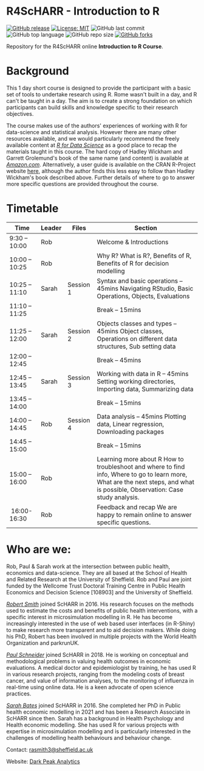 # R4ScHARR - Introduction to R

[![GitHub release](https://img.shields.io/badge/R-HEDS-green)](https://img.shields.io/badge/R-hello-green)
[![License: MIT](https://img.shields.io/badge/License-MIT-yellow.svg)](https://opensource.org/licenses/MIT)
![GitHub last commit](https://img.shields.io/github/last-commit/ScHARR-PHEDS/R4ScHARR?color=red&style=plastic)
![GitHub top language](https://img.shields.io/github/languages/top/ScHARR-PHEDS/R4ScHARR?style=plastic)
![GitHub repo size](https://img.shields.io/github/repo-size/ScHARR-PHEDS/R4ScHARR?style=plastic)
[![GitHub forks](https://img.shields.io/github/forks/ScHARR-PHEDS/R4ScHARR?style=social&label=Fork&maxAge=2592000)](https://GitHub.com/ScHARR-PHEDS/R4ScHARR/network/)

Repository for the R4ScHARR online **Introduction to R Course**. 

# Background

This 1 day short course is designed to provide the participant with a basic set of tools to undertake research using R. Rome wasn't built in a day, and R can't be taught in a day. The aim is to create a strong foundation on which participants can build skills and knowledge specific to their research objectives.

The course makes use of the authors' experiences of working with R for data-science and statistical analysis. However there are many other resources available, and we would particularly recommend the freely available content at *[R for Data Science](https://r4ds.had.co.nz/)* as a good place to recap the materials taught in this course. The hard copy of Hadley Wickham and Garrett Grolemund's book of the same name (and content) is available at *[Amazon.com](https://r4ds.had.co.nz/)*. Alternatively, a user guide is available on the CRAN R-Project website [here](https://cran.r-project.org/doc/manuals/r-release/R-intro.html), although the author finds this less easy to follow than Hadley Wickham's book described above. Further details of where to go to answer more specific questions are provided throughout the course.

# Timetable

Time         |Leader|Files    |Section                                                                                                                                                                      
-------------|------|---------|-----------------------------------------------------------------------------------------------------------------------------------------------------------------------------
9:30 – 10:00 |Rob   |         |Welcome & Introductions                                                                                                                                                      
10:00 – 10:25|Rob   |         |Why R? What is R?, Benefits of R, Benefits of R for decision modelling                                                                                                       
10:25 – 11:10|Sarah |Session 1|Syntax and basic operations – 45mins Navigating RStudio, Basic Operations, Objects, Evaluations                                                                              
11:10 – 11:25|      |         |Break – 15mins                                                                                                                                                               
11:25 – 12:00|Sarah |Session 2|Objects classes and types – 45mins Object classes, Operations on different data structures, Sub setting data                                                                 
12:00 – 12:45|      |         |Break – 45mins                                                                                                                                                               
12:45 – 13:45|Sarah |Session 3|Working with data in R – 45mins Setting working directories, Importing data, Summarizing data                                                                                
13:45 – 14:00|      |         |Break – 15mins                                                                                                                                                               
14:00 – 14:45|Rob   |Session 4|Data analysis – 45mins Plotting data, Linear regression, Downloading packages                                                                                                
14:45 – 15:00|      |         |Break – 15mins                                                                                                                                                               
15:00 – 16:00|Rob   |         |Learning more about R How to troubleshoot and where to find info, Where to go to learn more, What are the next steps, and what is possible, Observation: Case study analysis.
 16:00- 16:30|Rob   |         |Feedback and recap We are happy to remain online to answer specific questions.                                                                                               

# Who are we:

Rob, Paul & Sarah work at the intersection between public health, economics and data-science. They are all based at the School of Health and Related Research at the University of Sheffield. Rob and Paul are joint funded by the Wellcome Trust Doctoral Training Centre in Public Health Economics and Decision Science [108903] and the University of Sheffield.

*[Robert Smith](https://www.linkedin.com/in/robert-smith-53b28438/)* joined ScHARR in 2016. His research focuses on the methods used to estimate the costs and benefits of public health interventions, with a specific interest in microsimulation modelling in R. He has become increasingly interested in the use of web based user interfaces (in R-Shiny) to make research more transparent and to aid decision makers. While doing his PhD, Robert has been involved in multiple projects with the World Health Organization and parkrunUK.

*[Paul Schneider](https://bitowaqr.github.io/)* joined ScHARR in 2018. He is working on conceptual and methodological problems in valuing health outcomes in economic evaluations. A medical doctor and epidemiologist by training, he has used R in various research projects, ranging from the modeling costs of breast cancer, and value of information analyses, to the monitoring of influenza in real-time using online data. He is a keen advocate of open science practices.

*[Sarah Bates](https://www.linkedin.com/in/sarah-bates-647ab9145/)* joined ScHARR in 2016. She completed her PhD in Public health economic modelling in 2021 and has been a Research Associate in ScHARR since then. Sarah has a background in Health Psychology and Health economic modelling. She has used R for various projects with expertise in microsimulation modelling and is particularly interested in the challenges of modelling health behaviours and behaviour change.

Contact:   rasmith3@sheffield.ac.uk

Website: [Dark Peak Analytics](https://www.darkpeakanalytics.com)





